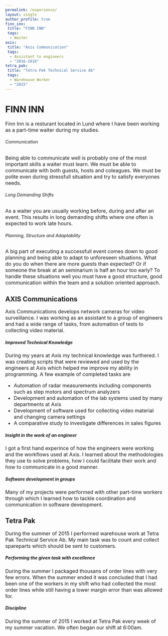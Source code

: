 ```yaml
---
permalink: /experience/
layout: single
author_profile: true
finn_inn:
 title: "FINN INN"
 tags: 
  - Waiter
axis:
 title: "Axis Communication"
 tags: 
  - Assistant to engineers
  - "2016-2018"
tetra_pak:
 title: "Tetra Pak Technical Service Ab"
 tags: 
  - Warehouse Worker
  - "2015"
---
```


# FINN INN
<span style="font-size: 16px; line-height: normal;">
Finn Inn is a resturant located in Lund where I have been working as a part-time waiter during my studies.
</span>

<h6>  Communication </h6>
<span style="font-size: 16px; line-height: normal;">
Being able to communicate well is probably one of the most important skills a waiter must learn. We must be able to communicate with both guests, 
hosts and coleagues. We must be polite even during stressfull situation and try to satisfy everyones needs.
</span>

###### Long Demanding Shifts 
<span style="font-size: 16px; line-height: normal;">
As a waiter you are usually working before, during and after an event. This results in long demanding shifts where one often is expected to work late hours.
</span>

###### Planning, Structure and Adaptability 
<span style="font-size: 16px; line-height: normal;">
A big part of executing a successfull event comes down to good planning and being able to adapt to unforeseen situations. 
What do you do when there are more guests than expected? Or if someone the break at an seminarium is half an hour too early?
To handle these situations well you must have a good structure, good communication within the team and a solution oriented approach. 
</span>


<h2> AXIS Communications</h2>
<span style="font-size: 16px; line-height: normal;">
Axis Communications develops network cameras for video surveillance. 
I was working as an assistant to a group of engineers and had a wide range of tasks, from automation of tests to collecting video material. 
</span>

##### Improved Technical Knowledge
<span style="font-size: 16px; line-height: normal;">
During my years at Axis my technical knowledge was furthered. I was creating scripts that were reviewed and used by the engineers at Axis which helped me 
improve my ability in programming. A few example of completed tasks are
</span>

<ul style="font-size: 16px; line-height: normal;">
<li>Automation of radar measurements including components such as step motors and spectrum analyzers </li>
<li>Development and automation of the lab systems used by many departments at Axis </li>
<li>Development of software used for collecting video material and changing camera settings </li>
<li>A comparative study to investigate differences in sales figures</li>
</ul>

##### Insight in the work of an engineer
<span style="font-size: 16px; line-height: normal;">
I got a first hand experince of how the engineers were working and the workflows used at Axis. I learned about the methodologies they use to solve problems,
how I could facilitate their work and how to communicate in a good manner.
</span>

##### Software development in groups 
<span style="font-size: 16px; line-height: normal;">
Many of my projects were performed with other part-time workers through which I learned how to tackle coordination and communication in software development. 
</span>

<h2>Tetra Pak</h2>
<span style="font-size: 16px; line-height: normal;">
During the summer of 2015 I performed warehouse work at Tetra Pak Technical Service Ab. 
My main task was to count and collect spareparts which should be sent to customers. 
</span>

##### Performing the given task with excellence
<span style="font-size: 16px; line-height: normal;">
During the summer I packaged thousans of order lines with very few errors. When the summer ended it was concluded that I had been one of the workers in
my shift who had collected the most order lines while still having a lower margin error than was allowed for.
</span>

##### Discipline
<span style="font-size: 16px; line-height: normal;">
During the summer of 2015 I worked at Tetra Pak every week of my summer vacation. We often began our shift at 6:00am.
</span>
